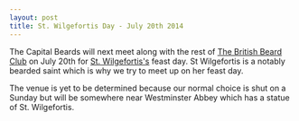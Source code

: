 ```yaml
---
layout: post
title: St. Wilgefortis Day - July 20th 2014
---
```


The Capital Beards will next meet along with the rest of [The British Beard Club](http://thebritishbeardclub.org) on July 20th for [St. Wilgefortis's](http://en.wikipedia.org/wiki/Wilgefortis)
feast day. St Wilgefortis is a notably bearded saint which is why we try to meet
up on her feast day.

The venue is yet to be determined because our normal choice is shut on a Sunday
but will be somewhere near Westminster Abbey which has a statue of St. Wilgefortis.
